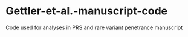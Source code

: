 # Gettler-et-al.-manuscript-code
Code used for analyses in PRS and rare variant penetrance manuscript
